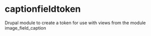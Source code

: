 # captionfieldtoken
Drupal module to create a token for use with views  from the module image_field_caption
